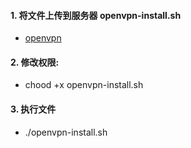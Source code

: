 #### 1. 将文件上传到服务器 openvpn-install.sh
- [openvpn](./openvpn-install.sh)

#### 2. 修改权限:
- chood +x openvpn-install.sh

#### 3. 执行文件
- ./openvpn-install.sh